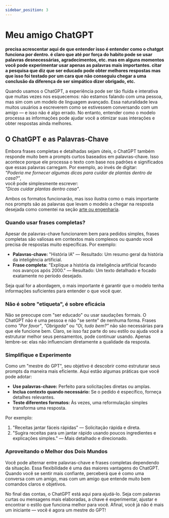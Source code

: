 ```yaml
---
sidebar_position: 3
---
```

# Meu amigo ChatGPT

**precisa acrescentar aqui de que entender isso é entender como o chatgpt funciona por dentro. é claro que até por força do habito pode se usar palavras desnecessárias, agradecimentos, etc. mas em alguns momentos você pode experimentar usar apenas as palavras mais importantes. citar a pesquisa que diz que ser educado pode obter melhores respostas mas que isso foi testado por um cara que não conseguiu chegar a uma conclusão da diferença de ser simpático dizer obrigado, etc.**

Quando usamos o ChatGPT, a experiência pode ser tão fluida e interativa que muitas vezes nos esquecemos: não estamos falando com uma pessoa, mas sim com um modelo de linguagem avançado. Essa naturalidade leva muitos usuários a escreverem como se estivessem conversando com um amigo — e isso não é algo errado. No entanto, entender como o modelo processa as informações pode ajudar você a otimizar suas interações e obter respostas ainda melhores.  

## O ChatGPT e as Palavras-Chave  
Embora frases completas e detalhadas sejam úteis, o ChatGPT também responde muito bem a prompts curtos baseados em palavras-chave. Isso acontece porque ele processa o texto com base nos padrões e significados que essas palavras carregam. Por exemplo, ao invés de digitar:  
*"Poderia me fornecer algumas dicas para cuidar de plantas dentro de casa?"*,  
você pode simplesmente escrever:  
*"Dicas cuidar plantas dentro casa"*.  

Ambos os formatos funcionarão, mas isso ilustra como o mais importante nos prompts são as palavras que levam o modelo a chegar na resposta desejada como comentei na seção [arte ou engenharia](../criacao/nova-visao#o-detetive-chatgpt).  

### Quando usar frases completas?  
Apesar de palavras-chave funcionarem bem para pedidos simples, frases completas são valiosas em contextos mais complexos ou quando você precisa de respostas muito específicas. Por exemplo:  
- **Palavras-chave:** "História IA" — Resultado: Um resumo geral da história da inteligência artificial.  
- **Frase completa:** "Explique a história da inteligência artificial focando nos avanços após 2000." — Resultado: Um texto detalhado e focado exatamente no período desejado.  

Seja qual for a abordagem, o mais importante é garantir que o modelo tenha informações suficientes para entender o que você quer.  

### Não é sobre "etiqueta", é sobre eficácia  
Não se preocupe com "ser educado" ou usar saudações formais. O ChatGPT não é uma pessoa e não "se sente" de nenhuma forma. Frases como *"Por favor"*, *"Obrigada"* ou *"Oi, tudo bem?"* não são necessárias para que ele funcione bem. Claro, se isso faz parte do seu estilo ou ajuda você a estruturar melhor seus pensamentos, pode continuar usando. Apenas lembre-se: elas não influenciam diretamente a qualidade da resposta.  

### Simplifique e Experimente  
Como um "mestre do GPT", seu objetivo é descobrir como estruturar seus prompts da maneira mais eficiente. Aqui estão algumas práticas que você pode adotar:  
- **Use palavras-chave:** Perfeito para solicitações diretas ou amplas.  
- **Inclua contexto quando necessário:** Se o pedido é específico, forneça detalhes relevantes.  
- **Teste diferentes formatos:** Às vezes, uma reformulação simples transforma uma resposta.  

Por exemplo:  
1. "Receitas jantar fáceis rápidas" — Solicitação rápida e direta.  
2. "Sugira receitas para um jantar rápido usando poucos ingredientes e explicações simples." — Mais detalhado e direcionado.  

### Aproveitando o Melhor dos Dois Mundos  
Você pode alternar entre palavras-chave e frases completas dependendo da situação. Essa flexibilidade é uma das maiores vantagens do ChatGPT. Quando você se sentir mais confiante, perceberá que é como uma conversa com um amigo, mas com um amigo que entende muito bem comandos claros e objetivos.  

No final das contas, o ChatGPT está aqui para ajudá-lo. Seja com palavras curtas ou mensagens mais elaboradas, a chave é experimentar, ajustar e encontrar o estilo que funciona melhor para você. Afinal, você já não é mais um iniciante — você é agora um mestre do GPT!

